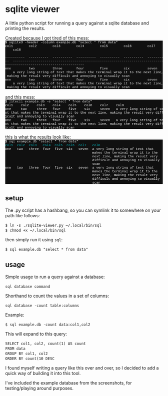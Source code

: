# sqlite viewer
A little python script for running a query against a sqlite database and printing the results.

Created because I got tired of this mess:
![sqlite3](images/sqlite3.png)

and this mess:
![litecli](images/litecli.png)

this is what the results look like:
![sqlite-viewer](images/sqlite-viewer.png)

## setup
The .py script has a hashbang, so you can symlink it to somewhere on your path like follows:

    $ ln -s ./sqlite-viewer.py ~/.local/bin/sql
    $ chmod +x ~/.local/bin/sql

then simply run it using `sql`:

    $ sql example.db "select * from data"

## usage
Simple usage to run a query against a database:

    sql database command

Shorthand to count the values in a set of columns:

    sql database -count table:columns

Example:

    $ sql example.db -count data:col1,col2

This will expand to this query:

    SELECT col1, col2, count(1) AS count
    FROM data
    GROUP BY col1, col2
    ORDER BY count(10 DESC

I found myself writing a query like this over and over, so I decided to add a quick way of building it into this tool.

I've included the example database from the screenshots, for testing/playing around purposes.
